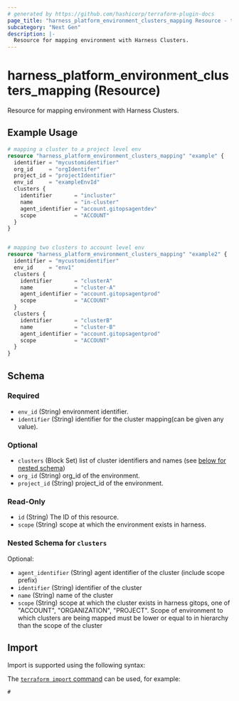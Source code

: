 ```yaml
---
# generated by https://github.com/hashicorp/terraform-plugin-docs
page_title: "harness_platform_environment_clusters_mapping Resource - terraform-provider-harness"
subcategory: "Next Gen"
description: |-
  Resource for mapping environment with Harness Clusters.
---
```


# harness_platform_environment_clusters_mapping (Resource)

Resource for mapping environment with Harness Clusters.

## Example Usage

```terraform
# mapping a cluster to a project level env
resource "harness_platform_environment_clusters_mapping" "example" {
  identifier = "mycustomidentifier"
  org_id     = "orgIdentifer"
  project_id = "projectIdentifier"
  env_id     = "exampleEnvId"
  clusters {
    identifier       = "incluster"
    name             = "in-cluster"
    agent_identifier = "account.gitopsagentdev"
    scope            = "ACCOUNT"
  }
}


# mapping two clusters to account level env
resource "harness_platform_environment_clusters_mapping" "example2" {
  identifier = "mycustomidentifier"
  env_id     = "env1"
  clusters {
    identifier       = "clusterA"
    name             = "cluster-A"
    agent_identifier = "account.gitopsagentprod"
    scope            = "ACCOUNT"
  }
  clusters {
    identifier       = "clusterB"
    name             = "cluster-B"
    agent_identifier = "account.gitopsagentprod"
    scope            = "ACCOUNT"
  }
}
```

<!-- schema generated by tfplugindocs -->
## Schema

### Required

- `env_id` (String) environment identifier.
- `identifier` (String) identifier for the cluster mapping(can be given any value).

### Optional

- `clusters` (Block Set) list of cluster identifiers and names (see [below for nested schema](#nestedblock--clusters))
- `org_id` (String) org_id of the environment.
- `project_id` (String) project_id of the environment.

### Read-Only

- `id` (String) The ID of this resource.
- `scope` (String) scope at which the environment exists in harness.

<a id="nestedblock--clusters"></a>
### Nested Schema for `clusters`

Optional:

- `agent_identifier` (String) agent identifier of the cluster (include scope prefix)
- `identifier` (String) identifier of the cluster
- `name` (String) name of the cluster
- `scope` (String) scope at which the cluster exists in harness gitops, one of "ACCOUNT", "ORGANIZATION", "PROJECT". Scope of environment to which clusters are being mapped must be lower or equal to in hierarchy than the scope of the cluster

## Import

Import is supported using the following syntax:

The [`terraform import` command](https://developer.hashicorp.com/terraform/cli/commands/import) can be used, for example:

```shell
#
```

